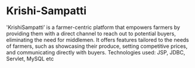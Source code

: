 # Krishi-Sampatti
'KrishiSampatti’ is a farmer-centric platform that empowers farmers by 
providing them with a direct channel to reach out to potential buyers, 
eliminating the need for middlemen. 
It offers features tailored to the needs of farmers, such as showcasing 
their produce, setting competitive prices, and communicating directly with 
buyers. 
Technologies used: JSP, JDBC, Servlet, MySQL etc 
